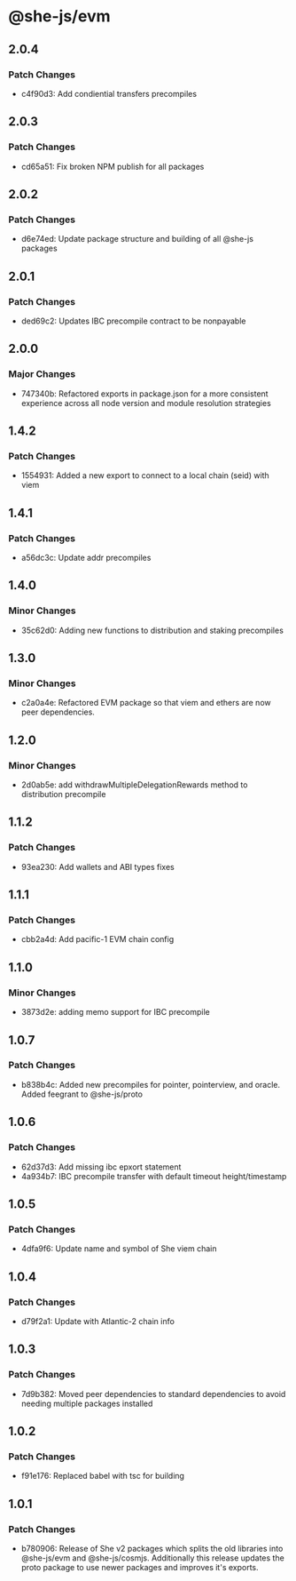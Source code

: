 # @she-js/evm

## 2.0.4

### Patch Changes

- c4f90d3: Add condiential transfers precompiles

## 2.0.3

### Patch Changes

- cd65a51: Fix broken NPM publish for all packages

## 2.0.2

### Patch Changes

- d6e74ed: Update package structure and building of all @she-js packages

## 2.0.1

### Patch Changes

- ded69c2: Updates IBC precompile contract to be nonpayable

## 2.0.0

### Major Changes

- 747340b: Refactored exports in package.json for a more consistent experience across all node version and module resolution strategies

## 1.4.2

### Patch Changes

- 1554931: Added a new export to connect to a local chain (seid) with viem

## 1.4.1

### Patch Changes

- a56dc3c: Update addr precompiles

## 1.4.0

### Minor Changes

- 35c62d0: Adding new functions to distribution and staking precompiles

## 1.3.0

### Minor Changes

- c2a0a4e: Refactored EVM package so that viem and ethers are now peer dependencies.

## 1.2.0

### Minor Changes

- 2d0ab5e: add withdrawMultipleDelegationRewards method to distribution precompile

## 1.1.2

### Patch Changes

- 93ea230: Add wallets and ABI types fixes

## 1.1.1

### Patch Changes

- cbb2a4d: Add pacific-1 EVM chain config

## 1.1.0

### Minor Changes

- 3873d2e: adding memo support for IBC precompile

## 1.0.7

### Patch Changes

- b838b4c: Added new precompiles for pointer, pointerview, and oracle. Added feegrant to @she-js/proto

## 1.0.6

### Patch Changes

- 62d37d3: Add missing ibc epxort statement
- 4a934b7: IBC precompile transfer with default timeout height/timestamp

## 1.0.5

### Patch Changes

- 4dfa9f6: Update name and symbol of She viem chain

## 1.0.4

### Patch Changes

- d79f2a1: Update with Atlantic-2 chain info

## 1.0.3

### Patch Changes

- 7d9b382: Moved peer dependencies to standard dependencies to avoid needing multiple packages installed

## 1.0.2

### Patch Changes

- f91e176: Replaced babel with tsc for building

## 1.0.1

### Patch Changes

- b780906: Release of She v2 packages which splits the old libraries into @she-js/evm and @she-js/cosmjs. Additionally this release updates the proto package to use newer packages and improves it's exports.
